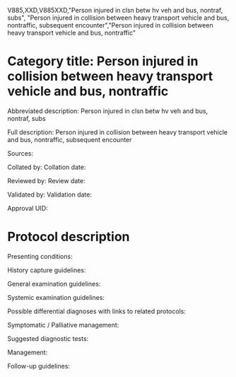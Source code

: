 V885,XXD,V885XXD,"Person injured in clsn betw hv veh and bus, nontraf, subs", "Person injured in collision between heavy transport vehicle and bus, nontraffic, subsequent encounter","Person injured in collision between heavy transport vehicle and bus, nontraffic"
# Category title: Person injured in collision between heavy transport vehicle and bus, nontraffic

Abbreviated description: Person injured in clsn betw hv veh and bus, nontraf, subs

Full description: Person injured in collision between heavy transport vehicle and bus, nontraffic, subsequent encounter

Sources:

Collated by:
Collation date:

Reviewed by:
Review date:

Validated by:
Validation date:

Approval UID:

# Protocol description

Presenting conditions:

History capture guidelines:

General examination guidelines:

Systemic examination guidelines:

Possible differential diagnoses with links to related protocols:

Symptomatic / Palliative management:

Suggested diagnostic tests:

Management:

Follow-up guidelines:
